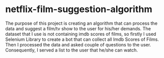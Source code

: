 # netflix-film-suggestion-algorithm

The purpose of this project is creating an algorithm that can process the data and suggest a film/tv show to the user for his/her demands. The dataset that I use is not containing imdb scores of films, so firstly I used Selenium Library to create a bot that can collect all Imdb Scores of Films. Then I processed the data and asked couple of questions to the user. Consequently, I served a list to the user that he/she can watch.
